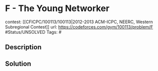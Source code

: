 # F - The Young Networker

contest: [[CFICPC/100113/100113|2012-2013 ACM-ICPC, NEERC, Western Subregional Contest]]
url: https://codeforces.com/gym/100113/problem/F
#Status/UNSOLVED
Tags: #

## Description

## Solution

